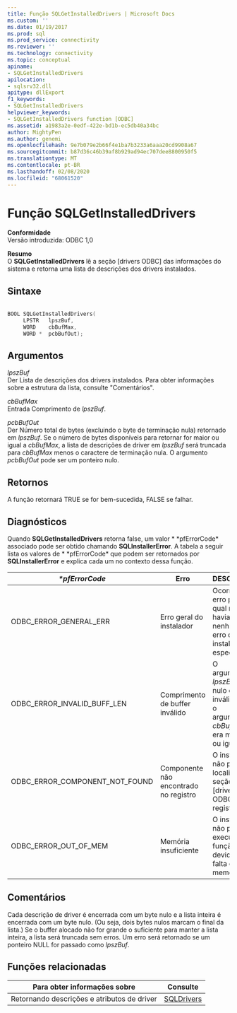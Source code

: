 ```yaml
---
title: Função SQLGetInstalledDrivers | Microsoft Docs
ms.custom: ''
ms.date: 01/19/2017
ms.prod: sql
ms.prod_service: connectivity
ms.reviewer: ''
ms.technology: connectivity
ms.topic: conceptual
apiname:
- SQLGetInstalledDrivers
apilocation:
- sqlsrv32.dll
apitype: dllExport
f1_keywords:
- SQLGetInstalledDrivers
helpviewer_keywords:
- SQLGetInstalledDrivers function [ODBC]
ms.assetid: a1983a2e-0edf-422e-bd1b-ec5db40a34bc
author: MightyPen
ms.author: genemi
ms.openlocfilehash: 9e7b079e2b66f4e1ba7b3233a6aaa20cd9908a67
ms.sourcegitcommit: b87d36c46b39af8b929ad94ec707dee8800950f5
ms.translationtype: MT
ms.contentlocale: pt-BR
ms.lasthandoff: 02/08/2020
ms.locfileid: "68061520"
---
```

# <a name="sqlgetinstalleddrivers-function"></a>Função SQLGetInstalledDrivers
**Conformidade**  
 Versão introduzida: ODBC 1,0  
  
 **Resumo**  
 O **SQLGetInstalledDrivers** lê a seção [drivers ODBC] das informações do sistema e retorna uma lista de descrições dos drivers instalados.  
  
## <a name="syntax"></a>Sintaxe  
  
```cpp  
  
BOOL SQLGetInstalledDrivers(  
     LPSTR   lpszBuf,  
     WORD    cbBufMax,  
     WORD *  pcbBufOut);  
```  
  
## <a name="arguments"></a>Argumentos  
 *lpszBuf*  
 Der Lista de descrições dos drivers instalados. Para obter informações sobre a estrutura da lista, consulte "Comentários".  
  
 *cbBufMax*  
 Entrada Comprimento de *lpszBuf*.  
  
 *pcbBufOut*  
 Der Número total de bytes (excluindo o byte de terminação nula) retornado em *lpszBuf*. Se o número de bytes disponíveis para retornar for maior ou igual a *cbBufMax*, a lista de descrições de driver em *lpszBuf* será truncada para *cbBufMax* menos o caractere de terminação nula. O argumento *pcbBufOut* pode ser um ponteiro nulo.  
  
## <a name="returns"></a>Retornos  
 A função retornará TRUE se for bem-sucedida, FALSE se falhar.  
  
## <a name="diagnostics"></a>Diagnósticos  
 Quando **SQLGetInstalledDrivers** retorna false, um valor * \*pfErrorCode* associado pode ser obtido chamando **SQLInstallerError**. A tabela a seguir lista os valores de * \*pfErrorCode* que podem ser retornados por **SQLInstallerError** e explica cada um no contexto dessa função.  
  
|*\*pfErrorCode*|Erro|DESCRIÇÃO|  
|---------------------|-----------|-----------------|  
|ODBC_ERROR_GENERAL_ERR|Erro geral do instalador|Ocorreu um erro para o qual não havia nenhum erro do instalador específico.|  
|ODBC_ERROR_INVALID_BUFF_LEN|Comprimento de buffer inválido|O argumento *lpszBuf* era nulo ou inválido, ou o argumento *cbBufMax* era menor ou igual a 0.|  
|ODBC_ERROR_COMPONENT_NOT_FOUND|Componente não encontrado no registro|O instalador não pôde localizar a seção [drivers ODBC] no registro.|  
|ODBC_ERROR_OUT_OF_MEM|Memória insuficiente|O instalador não pôde executar a função devido à falta de memória.|  
  
## <a name="comments"></a>Comentários  
 Cada descrição de driver é encerrada com um byte nulo e a lista inteira é encerrada com um byte nulo. (Ou seja, dois bytes nulos marcam o final da lista.) Se o buffer alocado não for grande o suficiente para manter a lista inteira, a lista será truncada sem erros. Um erro será retornado se um ponteiro NULL for passado como *lpszBuf*.  
  
## <a name="related-functions"></a>Funções relacionadas  
  
|Para obter informações sobre|Consulte|  
|---------------------------|---------|  
|Retornando descrições e atributos de driver|[SQLDrivers](../../../odbc/reference/syntax/sqldrivers-function.md)|
